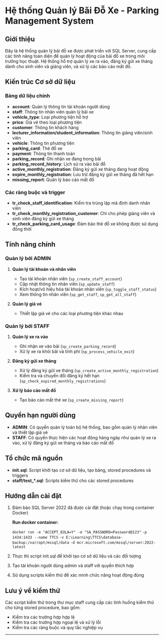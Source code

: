 # Hệ thống Quản lý Bãi Đỗ Xe - Parking Management System

## Giới thiệu

Đây là hệ thống quản lý bãi đỗ xe được phát triển với SQL Server, cung cấp các tính năng toàn diện để quản lý hoạt động của bãi đỗ xe trong môi trường học thuật. Hệ thống hỗ trợ quản lý xe ra vào, đăng ký gửi xe tháng dành cho sinh viên và giảng viên, và xử lý các báo cáo mất đồ.

## Kiến trúc Cơ sở dữ liệu

### Bảng dữ liệu chính

- **account**: Quản lý thông tin tài khoản người dùng
- **staff**: Thông tin nhân viên quản lý bãi xe
- **vehicle_type**: Loại phương tiện hỗ trợ
- **price**: Giá vé theo loại phương tiện
- **customer**: Thông tin khách hàng
- **lecturer_information/student_information**: Thông tin giảng viên/sinh viên
- **vehicle**: Thông tin phương tiện
- **parking_card**: Thẻ đỗ xe
- **payment**: Thông tin thanh toán
- **parking_record**: Ghi nhận xe đang trong bãi
- **parking_record_history**: Lịch sử ra vào bãi đỗ
- **active_monthly_registration**: Đăng ký gửi xe tháng đang hoạt động
- **expire_monthly_registration**: Lưu trữ đăng ký gửi xe tháng đã hết hạn
- **missing_report**: Quản lý báo cáo mất đồ

### Các ràng buộc và trigger

- **tr_check_staff_identification**: Kiểm tra trùng lặp mã định danh nhân viên
- **tr_check_monthly_registration_customer**: Chỉ cho phép giảng viên và sinh viên đăng ký gửi xe tháng
- **tr_check_parking_card_usage**: Đảm bảo thẻ đỗ xe không được sử dụng đồng thời

## Tính năng chính

### Quản lý bởi ADMIN

1. **Quản lý tài khoản và nhân viên**
   - Tạo tài khoản nhân viên (`sp_create_staff_account`)
   - Cập nhật thông tin nhân viên (`sp_update_staff`)
   - Kích hoạt/vô hiệu hóa tài khoản nhân viên (`sp_toggle_staff_status`)
   - Xem thông tin nhân viên (`sp_get_staff`, `sp_get_all_staff`)

2. **Quản lý giá vé**
   - Thiết lập giá vé cho các loại phương tiện khác nhau

### Quản lý bởi STAFF

1. **Quản lý xe ra vào**
   - Ghi nhận xe vào bãi (`sp_create_parking_record`)
   - Xử lý xe ra khỏi bãi và tính phí (`sp_process_vehicle_exit`)

2. **Đăng ký gửi xe tháng**
   - Xử lý đăng ký gửi xe tháng (`sp_create_active_monthly_registration`)
   - Kiểm tra và chuyển đổi đăng ký hết hạn (`sp_check_expired_monthly_registrations`)

3. **Xử lý báo cáo mất đồ**
   - Tạo báo cáo mất thẻ xe (`sp_create_missing_report`)

## Quyền hạn người dùng

- **ADMIN**: Có quyền quản lý toàn bộ hệ thống, bao gồm quản lý nhân viên và thiết lập giá vé
- **STAFF**: Có quyền thực hiện các hoạt động hàng ngày như quản lý xe ra vào, xử lý đăng ký gửi xe tháng và báo cáo mất đồ

## Tổ chức mã nguồn

- **init.sql**: Script khởi tạo cơ sở dữ liệu, tạo bảng, stored procedures và triggers
- **staff/test_*.sql**: Scripts kiểm thử cho các stored procedures

## Hướng dẫn cài đặt

1. Đảm bảo SQL Server 2022 đã được cài đặt (hoặc chạy trong container Docker)

      **Run docker container:**
      
      `docker run -e "ACCEPT_EULA=Y" -e "SA_PASSWORD=Password@123"`
       `-p 1434:1433 --name TTCS`
       `-v E:\Learning\TTCS\database-backup:/var/opt/mssql/data` 
       `-d mcr.microsoft.com/mssql/server:2022-latest`
2. Thực thi script init.sql để khởi tạo cơ sở dữ liệu và các đối tượng
3. Tạo tài khoản người dùng admin và staff với quyền thích hợp
4. Sử dụng scripts kiểm thử để xác minh chức năng hoạt động đúng

## Lưu ý về kiểm thử

Các script kiểm thử trong thư mục staff cung cấp các tình huống kiểm thử cho từng stored procedure, bao gồm:
- Kiểm tra các trường hợp hợp lệ
- Kiểm tra các trường hợp ngoại lệ và xử lý lỗi
- Kiểm tra các ràng buộc và quy tắc nghiệp vụ

---
